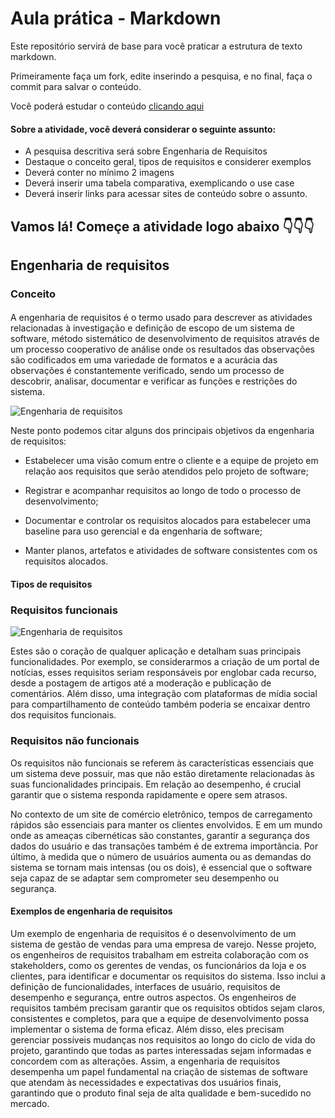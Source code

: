 
# Aula prática - Markdown

Este repositório servirá de base para você praticar a estrutura de texto markdown. 

Primeiramente faça um fork, edite inserindo a pesquisa, e no final, faça o commit para salvar o conteúdo.

Você poderá estudar o conteúdo [clicando aqui](https://docs.pipz.com/central-de-ajuda/learning-center/guia-basico-de-markdown#open)

#### Sobre a atividade, você deverá considerar o seguinte assunto:

- A pesquisa descritiva será sobre Engenharia de Requisitos
- Destaque o conceito geral, tipos de requisitos e considerer exemplos
- Deverá conter no mínimo 2 imagens
- Deverá inserir uma tabela comparativa, exemplicando o use case
- Deverá inserir links para acessar sites de conteúdo sobre o assunto.


## Vamos lá! Começe a atividade logo abaixo 👇👇👇


## Engenharia de requisitos 

### Conceito

#### 
 A engenharia de requisitos é o termo usado para descrever as atividades relacionadas à investigação e definição de escopo de um sistema de software, método sistemático de desenvolvimento de requisitos através de um processo cooperativo de análise onde os resultados das observações são codificados em uma variedade de formatos e a acurácia das observações é constantemente verificado, sendo um processo de descobrir, analisar, documentar e verificar as funções e restrições do sistema. 
 
![Engenharia de requisitos](https://www.devmedia.com.br/imagens/engsoft/artigo6/image03.jpg)

Neste ponto podemos citar alguns dos principais objetivos da engenharia de requisitos:

* Estabelecer uma visão comum entre o cliente e a equipe de projeto em relação aos requisitos que serão atendidos pelo projeto de software;

* Registrar e acompanhar requisitos ao longo de todo o processo de desenvolvimento;

* Documentar e controlar os requisitos alocados para estabelecer uma baseline para uso gerencial e da engenharia de software;

* Manter planos, artefatos e atividades de software consistentes com os requisitos alocados.

#### Tipos de requisitos

### Requisitos funcionais

![Engenharia de requisitos](https://mercadoonlinedigital.com/wp-content/webp-express/webp-images/doc-root/wp-content/uploads/2023/10/engenharia-de-requisitos-resumo.jpg.webp)

Estes são o coração de qualquer aplicação e detalham suas principais funcionalidades. Por exemplo, se considerarmos a criação de um portal de notícias, esses requisitos seriam responsáveis por englobar cada recurso, desde a postagem de artigos até a moderação e publicação de comentários. Além disso, uma integração com plataformas de mídia social para compartilhamento de conteúdo também poderia se encaixar dentro dos requisitos funcionais. 

### Requisitos não funcionais

Os requisitos não funcionais se referem às características essenciais que um sistema deve possuir, mas que não estão diretamente relacionadas às suas funcionalidades principais. Em relação ao desempenho, é crucial garantir que o sistema responda rapidamente e opere sem atrasos. 

No contexto de um site de comércio eletrônico, tempos de carregamento rápidos são essenciais para manter os clientes envolvidos. E em um mundo onde as ameaças cibernéticas são constantes, garantir a segurança dos dados do usuário e das transações também é de extrema importância. Por último, à medida que o número de usuários aumenta ou as demandas do sistema se tornam mais intensas (ou os dois), é essencial que o software seja capaz de se adaptar sem comprometer seu desempenho ou segurança.

#### Exemplos de engenharia de requisitos

 Um exemplo de engenharia de requisitos é o desenvolvimento de um sistema de gestão de vendas para uma empresa de varejo. Nesse projeto, os engenheiros de requisitos trabalham em estreita colaboração com os stakeholders, como os gerentes de vendas, os funcionários da loja e os clientes, para identificar e documentar os requisitos do sistema. Isso inclui a definição de funcionalidades, interfaces de usuário, requisitos de desempenho e segurança, entre outros aspectos. Os engenheiros de requisitos também precisam garantir que os requisitos obtidos sejam claros, consistentes e completos, para que a equipe de desenvolvimento possa implementar o sistema de forma eficaz. Além disso, eles precisam gerenciar possíveis mudanças nos requisitos ao longo do ciclo de vida do projeto, garantindo que todas as partes interessadas sejam informadas e concordem com as alterações. Assim, a engenharia de requisitos desempenha um papel fundamental na criação de sistemas de software que atendam às necessidades e expectativas dos usuários finais, garantindo que o produto final seja de alta qualidade e bem-sucedido no mercado.

 
